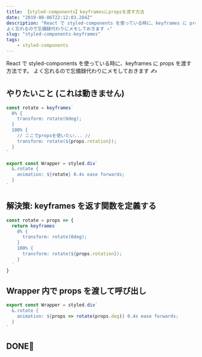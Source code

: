 ```yaml
---
title: 【styled-components】keyframesにpropsを渡す方法
date: "2019-08-06T22:12:03.284Z"
description: "React で styled-components を使っている時に、keyframes に props を渡す方法です。
よく忘れるので忘備録代わりにメモしておきます ✍️"
slug: "styled-components-keyframes"
tags:
    - styled-components
---
```


React で styled-components を使っている時に、keyframes に props を渡す方法です。
よく忘れるので忘備録代わりにメモしておきます ✍️

## やりたいこと (これは動きません)

```javascript
const rotate = keyframes`
  0% {
    transform: rotate(0deg);
  }
  100% {
    // ここでpropsを使いたい... //
    transform: rotate(${props.rotation});
  }
`

export const Wrapper = styled.div`
  &.rotate {
    animation: ${rotate} 0.4s ease forwards;
  }
`
```

## 解決策: keyframes を返す関数を定義する

```javascript
const rotate = props => {
  return keyframes`
    0% {
      transform: rotate(0deg);
    }
    100% {
      transform: rotate(${props.rotation});
    }
  `
}
```

## Wrapper 内で props を渡して呼び出し

```javascript
export const Wrapper = styled.div`
  &.rotate {
    animation: ${props => rotate(props.deg)} 0.4s ease forwards;
  }
`
```

## DONE🎉
